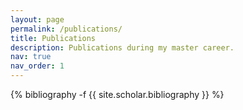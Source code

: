 ```yaml
---
layout: page
permalink: /publications/
title: Publications
description: Publications during my master career.
nav: true
nav_order: 1
---
```

<!-- _pages/publications.md -->
<div class="publications">

{% bibliography -f {{ site.scholar.bibliography }} %}

</div>
